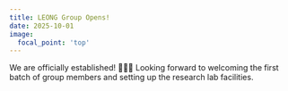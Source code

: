 ```yaml
---
title: LEONG Group Opens!
date: 2025-10-01
image:
  focal_point: 'top'
---
```


We are officially established! 🍍🍍🍍 Looking forward to welcoming the first batch of group members and setting up the research lab facilities. 

<!--more-->